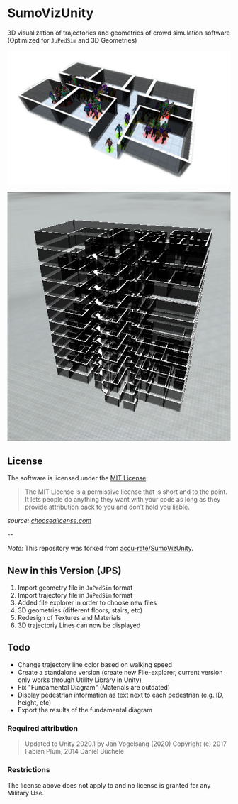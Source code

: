 ﻿# SumoVizUnity

3D visualization of trajectories and geometries of crowd simulation software (Optimized for `JuPedSim` and 3D Geometries)

![alt text](https://raw.githubusercontent.com/FabianPlum/SumoVizUnity/master/Example_1.png "Preview of SumoVizUnity JPS")

![alt text](https://raw.githubusercontent.com/FabianPlum/SumoVizUnity/master/Example_2.JPG "Multilayer geometries supported")


## License

The software is licensed under the [MIT License](LICENSE.txt):

> The MIT License is a permissive license that is short and to the point. It lets people do anything they want with your code as long as they provide attribution back to you and don’t hold you liable.

*source: [choosealicense.com](http://www.choosealicense.com/)*

--

*Note:* This repository was forked from [accu-rate/SumoVizUnity](https://github.com/accu-rate/SumoVizUnity).


## New in this Version (JPS)

1. Import geometry file in `JuPedSim` format
2. Import trajectory file in `JuPedSim` format
3. Added file explorer in order to choose new files
4.  3D geometries (different floors, stairs, etc)
5.  Redesign of Textures and Materials
6.  3D trajectoriy Lines can now be displayed

## Todo
- Change trajectory line color based on walking speed
- Create a standalone version (create new File-explorer, current version only works through Utility Library in Unity)
- Fix "Fundamental Diagram" (Materials are outdated)
- Display pedestrian information as text next to each pedestrian (e.g. ID, height, etc)
- Export the results of the fundamental diagram

### Required attribution

> Updated to Unity 2020.1 by Jan Vogelsang (2020)
> Copyright (c) 2017 Fabian Plum, 2014 Daniel Büchele


### Restrictions

The license above does not apply to and no license is granted for any Military Use.

